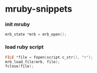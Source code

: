 # mruby-snippets

### init mruby
```c
mrb_state *mrb = mrb_open();
```

### load ruby script
```c
FILE *file = fopen(script.c_str(), "r");
mrb_load_file(mrb, file);
fclose(file);
```
